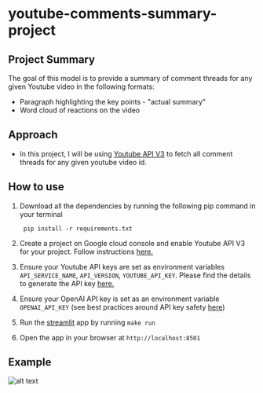 # youtube-comments-summary-project

## Project Summary

The goal of this model is to provide a summary of comment threads for any given Youtube video in the following formats:

* Paragraph highlighting the key points - "actual summary"
* Word cloud of reactions on the video

## Approach

* In this project, I will be using [Youtube API V3](https://developers.google.com/youtube/v3) to fetch all comment threads for any given youtube video id.

## How to use

1. Download all the dependencies by running the following pip command in your terminal

        pip install -r requirements.txt

2. Create a project on Google cloud console and enable Youtube API V3 for your project. Follow instructions [here.](https://console.developers.google.com/apis/api/youtube.googleapis.com/overview)

3. Ensure your Youtube API keys are set as environment variables `API_SERVICE_NAME`, `API_VERSION`, `YOUTUBE_API_KEY`. Please find the details to generate the API key [here.](https://developers.google.com/youtube/registering_an_application)

4. Ensure your OpenAI API key is set as an environment variable `OPENAI_API_KEY` (see best practices around API key safety [here](https://help.openai.com/en/articles/5112595-best-practices-for-api-key-safety))

5. Run the [streamlit](https://streamlit.io/) app by running `make run`

6. Open the app in your browser at `http://localhost:8501`

## Example

![alt text](https://github.com/Priyanka-Gangadhar-Palshetkar/comments-summary-ml-project/assets/example.png?raw=true)
